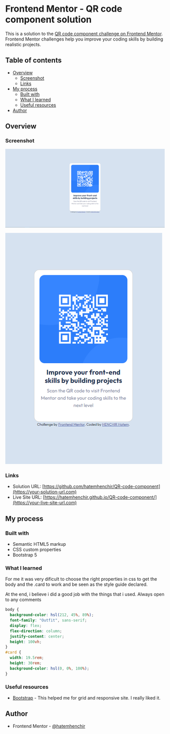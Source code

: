 # Frontend Mentor - QR code component solution

This is a solution to the [QR code component challenge on Frontend Mentor](https://www.frontendmentor.io/challenges/qr-code-component-iux_sIO_H). Frontend Mentor challenges help you improve your coding skills by building realistic projects.

## Table of contents

- [Overview](#overview)
  - [Screenshot](#screenshot)
  - [Links](#links)
- [My process](#my-process)
  - [Built with](#built-with)
  - [What I learned](#what-i-learned)
  - [Useful resources](#useful-resources)
- [Author](#author)


## Overview

### Screenshot

![](./screenshot/desktop%20screenshot.png)

![](./screenshot/mobile%20screenshot.png)

### Links

- Solution URL: [https://github.com/hatemhenchir/QR-code-component](https://your-solution-url.com)
- Live Site URL: [https://hatemhenchir.github.io/QR-code-component/](https://your-live-site-url.com)

## My process

### Built with

- Semantic HTML5 markup
- CSS custom properties
- Bootstrap 5

### What I learned

For me it was very dificult to choose the right properties in css to get the body and the .card to work and be seen as the style guide declared.

At the end, i believe i did a good job with the things that i used. Always open to any comments

```css
body {
  background-color: hsl(212, 45%, 89%);
  font-family: "Outfit", sans-serif;
  display: flex;
  flex-direction: column;
  justify-content: center;
  height: 100vh;
}
#card {
  width: 19.5rem;
  height: 30rem;
  background-color: hsl(0, 0%, 100%);
}
```






### Useful resources

- [Bootstrap](https://getbootstrap.com/) - This helped me for grid and responsive site. I really liked it.




## Author

- Frontend Mentor - [@hatemhenchir](https://www.frontendmentor.io/profile/hatemhenchir)





